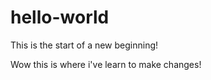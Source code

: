 # hello-world
This is the start of a new beginning! 

Wow this is where i've learn to make changes!
